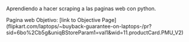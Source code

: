 Aprendiendo a hacer scraping a las paginas web con python. 

Pagina web Objetivo: [link to Objective Page] (flipkart.com/laptops/~buyback-guarantee-on-laptops-/pr?sid=6bo%2Cb5g&uniqBStoreParam1=val1&wid=11.productCard.PMU_V2)